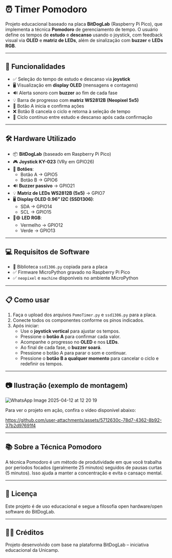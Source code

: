 # ⏰ Timer Pomodoro

Projeto educacional baseado na placa **BitDogLab** (Raspberry Pi Pico), que implementa a técnica **Pomodoro** de gerenciamento de tempo. O usuário define os tempos de **estudo** e **descanso** usando o joystick, com feedback visual via **OLED** e **matriz de LEDs**, além de sinalização com **buzzer** e **LEDs RGB**.

---

## 🚀 Funcionalidades

- ✅ Seleção do tempo de estudo e descanso via **joystick**
- 🖥️ Visualização em **display OLED** (mensagens e contagens)
- 🔊 Alerta sonoro com **buzzer** ao fim de cada fase
- 💡 Barra de progresso com **matriz WS2812B (Neopixel 5x5)**
- 🔘 Botão A inicia e confirma ações
- ❌ Botão B cancela o ciclo e retorna à seleção de tempo
- 🔁 Ciclo contínuo entre estudo e descanso após cada confirmação

---

## 🛠️ Hardware Utilizado

- 📦 **BitDogLab** (baseado em Raspberry Pi Pico)
- 🎮 **Joystick KY-023** (VRy em GPIO26)
- 🔘 **Botões**:
  - Botão A → GPIO5
  - Botão B → GPIO6
- 🔊 **Buzzer passivo** → GPIO21
- 💡 **Matriz de LEDs WS2812B (5x5)** → GPIO7
- 🖥️ **Display OLED 0.96” I2C (SSD1306)**:
  - SDA → GPIO14
  - SCL → GPIO15
- 🔴🟢 **LED RGB**:
  - Vermelho → GPIO12
  - Verde → GPIO13

---

## 💻 Requisitos de Software

- 📂 Biblioteca `ssd1306.py` copiada para a placa
- ✅ Firmware MicroPython gravado no Raspberry Pi Pico
- ✅ `neopixel` e `machine` disponíveis no ambiente MicroPython

---

## 📋 Como usar

1. Faça o upload dos arquivos `PomoTimer.py` e `ssd1306.py` para a placa.
2. Conecte todos os componentes conforme os pinos indicados.
3. Após iniciar:
   - Use o **joystick vertical** para ajustar os tempos.
   - Pressione o **botão A** para confirmar cada valor.
   - Acompanhe o progresso no **OLED** e nos **LEDs**.
   - Ao final de cada fase, o **buzzer soará**.
   - Pressione o botão A para parar o som e continuar.
   - Pressione o **botão B a qualquer momento** para cancelar o ciclo e redefinir os tempos.

---

## 📷 Ilustração (exemplo de montagem)

![WhatsApp Image 2025-04-12 at 12 20 19](https://github.com/user-attachments/assets/510f6b7f-1e29-44ea-862c-7662511346a0)

Para ver o projeto em ação, confira o vídeo disponível abaixo: 



https://github.com/user-attachments/assets/5712630c-78d7-4362-8b92-37b2d97691f4



---

## 📚 Sobre a Técnica Pomodoro

A técnica Pomodoro é um método de produtividade em que você trabalha por períodos focados (geralmente 25 minutos) seguidos de pausas curtas (5 minutos). Isso ajuda a manter a concentração e evita o cansaço mental.

---

## 📄 Licença

Este projeto é de uso educacional e segue a filosofia open hardware/open software do BitDogLab.

---

## 👨‍🏫 Créditos

Projeto desenvolvido com base na plataforma BitDogLab – iniciativa educacional da Unicamp.
